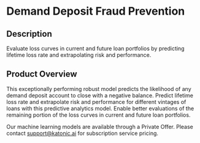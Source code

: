 # Demand Deposit Fraud Prevention

## Description
Evaluate loss curves in current and future loan portfolios by predicting lifetime loss rate and extrapolating risk and performance.

## Product Overview
This exceptionally performing robust model predicts the likelihood of any demand deposit account to close with a negative balance. Predict lifetime loss rate and extrapolate risk and performance for different vintages of loans with this predictive analytics model. Enable better evaluations of the remaining portion of the loss curves in current and future loan portfolios.

Our machine learning models are available through a Private Offer. Please contact support@katonic.ai for subscription service pricing.


